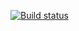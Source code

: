 [![Build status](https://ci.appveyor.com/api/projects/status/eadu8ov13rh845n1/branch/main?svg=true)](https://ci.appveyor.com/project/Nikitajc1/testingregime/branch/main)
